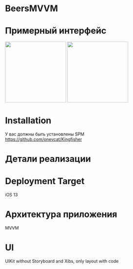 # BeersMVVM

# Примерный интерфейс

<img src="https://user-images.githubusercontent.com/102364472/185934925-47d7ca8a-8a2b-494a-90ef-d4fca04b4c07.png" width="200" /> <img src="https://user-images.githubusercontent.com/102364472/185934876-a12d6d22-19c6-4fc0-8512-e9eb88894af7.png" width="200" />

# Installation
У вас должны быть установлены SPM https://github.com/onevcat/Kingfisher

# Детали реализации

# Deployment Target

iOS 13

# Архитектура приложения

MVVM

# UI

UIKit without Storyboard and Xibs, only layout with code
